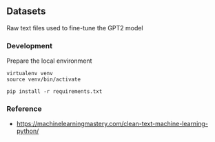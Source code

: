 ## Datasets
Raw text files used to fine-tune the GPT2 model


### Development

Prepare the local environment

```shell
virtualenv venv 
source venv/bin/activate

pip install -r requirements.txt
```


### Reference

* https://machinelearningmastery.com/clean-text-machine-learning-python/
